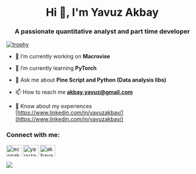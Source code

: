 <h1 align="center">Hi 👋, I'm Yavuz Akbay</h1>
<h3 align="center">A passionate quantitative analyst and part time developer</h3>

[![trophy](https://github-profile-trophy.vercel.app/?username=YavuzAkbay&rank=S,AAA)](https://github.com/ryo-ma/github-profile-trophy)

- 🔭 I’m currently working on **Macrovise**

- 🌱 I’m currently learning **PyTorch**

- 💬 Ask me about **Pine Script and Python (Data analysis libs)**

- 📫 How to reach me **akbay.yavuz@gmail.com**

- 📄 Know about my experiences [https://www.linkedin.com/in/yavuzakbay/](https://www.linkedin.com/in/yavuzakbay/)

<h3 align="left">Connect with me:</h3>
<p align="left">
<a href="https://twitter.com/econakbay" target="blank"><img align="center" src="https://raw.githubusercontent.com/rahuldkjain/github-profile-readme-generator/master/src/images/icons/Social/twitter.svg" alt="econakbay" height="30" width="40" /></a>
<a href="https://linkedin.com/in/yavuzakbay" target="blank"><img align="center" src="https://raw.githubusercontent.com/rahuldkjain/github-profile-readme-generator/master/src/images/icons/Social/linked-in-alt.svg" alt="yavuzakbay" height="30" width="40" /></a>
<a href="https://instagram.com/akbayavuz" target="blank"><img align="center" src="https://raw.githubusercontent.com/rahuldkjain/github-profile-readme-generator/master/src/images/icons/Social/instagram.svg" alt="akbayavuz" height="30" width="40" /></a>
</p>

![](https://komarev.com/ghpvc/?username=YavuzAkbay&color=gray)
